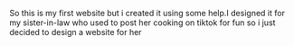 So this is my first website but i created it using some help.I designed it for my sister-in-law who used to post her cooking on tiktok for fun so i just decided to design a website for her

